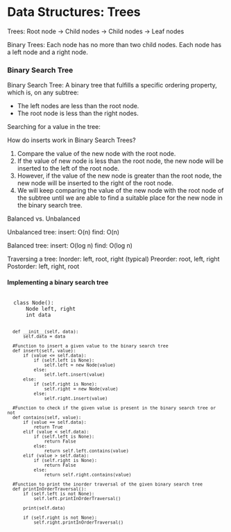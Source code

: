 <h1> Data Structures: Trees </h1>

Trees:
Root node -> Child nodes -> Child nodes -> Leaf nodes

Binary Trees: Each node has no more than two child nodes.
Each node has a left node and a right node.

<h3> Binary Search Tree </h3>
Binary Search Tree: A binary tree that fulfills a specific ordering property, which is, on any subtree:
<ul>
  <li> The left nodes are less than the root node. </li>
  <li> The root node is less than the right nodes. </li>
</ul>

Searching for a value in the tree:


How do inserts work in Binary Search Trees?

<ol>
  <li> Compare the value of the new node with the root node. </li>
  <li> If the value of new node is less than the root node, the new node will be inserted to the left of the root node. </li>
  <li> However, if the value of the new node is greater than the root node, the new node will be inserted to the right of the root node. </li>
  <li> We will keep comparing the value of the new node with the root node of the subtree until we are able to find a suitable place for the new node in the binary search tree. </li>
</ol>
  
Balanced vs. Unbalanced 

Unbalanced tree:
insert: O(n)
find: O(n)

Balanced tree:
insert: O(log n)
find: O(log n)

Traversing a tree:
Inorder: left, root, right (typical)
Preorder: root, left, right
Postorder: left, right, root

<h4> Implementing a binary search tree </h4>
<code> 
  class Node():
      Node left, right
      int data
  
      def __init__(self, data):
          self.data = data

      #Function to insert a given value to the binary search tree
      def insert(self, value):
          if (value <= self.data):
              if (self.left is None):
                  self.left = new Node(value)
              else:
                  self.left.insert(value)
          else:
              if (self.right is None):
                  self.right = new Node(value)
              else:
                  self.right.insert(value)
      
      #Function to check if the given value is present in the binary search tree or not
      def contains(self, value):
          if (value == self.data):
              return True
          elif (value < self.data):
              if (self.left is None):
                  return False
              else:
                  return self.left.contains(value)
          elif (value > self.data):
              if (self.right is None):
                  return False
              else:
                  return self.right.contains(value)
    
      #Function to print the inorder traversal of the given binary search tree 
      def printInOrderTraversal():
          if (self.left is not None):
              self.left.printInOrderTraversal()
          
          print(self.data)
  
          if (self.right is not None):
              self.right.printInOrderTraversal()
          
  
              

</code>
